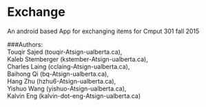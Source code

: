 # Exchange

An android based App for exchanging items for Cmput 301 fall 2015

###Authors:                                                                                                          
Touqir Sajed (touqir-Atsign-ualberta.ca),                                                                           
Kaleb Stemberger (kstember-Atsign-ualberta.ca),                                                                     
Charles Laing (cclaing-Atsign-ualberta.ca),                                                                         
Baihong Qi (bq-Atsign-ualberta.ca),                                                                                 
Hang Zhu (hzhu6-Atsign-ualberta.ca),      
Yishuo Wang (yishuo-Atsign-ualberta.ca),                                                                              
Kalvin Eng (kalvin-dot-eng-Atsign-ualberta.ca)